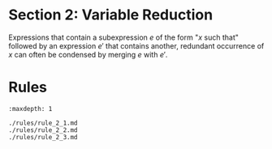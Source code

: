 Section 2: Variable Reduction
=============================


Expressions that contain a subexpression $e$ of the form
"$x$ such that" followed by an expression $e'$ that contains another,
redundant occurrence of $x$ can often be condensed by merging $e$ with $e'$.


Rules
=====

```{toctree}
:maxdepth: 1

./rules/rule_2_1.md
./rules/rule_2_2.md
./rules/rule_2_3.md
```
